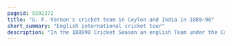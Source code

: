 ```yaml
---
pageid: 9292272
title: "G. F. Vernon's cricket team in Ceylon and India in 1889–90"
short_summary: "English international cricket tour"
description: "In the 188990 Cricket Season an english Team under the Command of George Vernon and led by Lord Hawke toured Ceylon and India. It was a pioneering Tour being the first Visit by an english Team to India and the second to Ceylon, following the Stopover by Ivo Bligh's Team to Australia in 1882–83. Vernon's Team, known as G. F. Vernon's Xi was entirely composed of Amateur Players and in the Absence of professional Players None of its Matches were recognised as First-Class. They played thirteen Matches from november 28 1889 to march 1 1890 starting with two Matches in Ceylon before moving to calcutta where the indian Part of the Tour began in late December."
---
```

